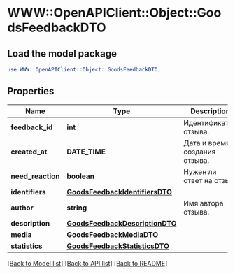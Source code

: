 # WWW::OpenAPIClient::Object::GoodsFeedbackDTO

## Load the model package
```perl
use WWW::OpenAPIClient::Object::GoodsFeedbackDTO;
```

## Properties
Name | Type | Description | Notes
------------ | ------------- | ------------- | -------------
**feedback_id** | **int** | Идентификатор отзыва.  | 
**created_at** | **DATE_TIME** | Дата и время создания отзыва. | 
**need_reaction** | **boolean** | Нужен ли ответ на отзыв. | 
**identifiers** | [**GoodsFeedbackIdentifiersDTO**](GoodsFeedbackIdentifiersDTO.md) |  | 
**author** | **string** | Имя автора отзыва. | [optional] 
**description** | [**GoodsFeedbackDescriptionDTO**](GoodsFeedbackDescriptionDTO.md) |  | [optional] 
**media** | [**GoodsFeedbackMediaDTO**](GoodsFeedbackMediaDTO.md) |  | [optional] 
**statistics** | [**GoodsFeedbackStatisticsDTO**](GoodsFeedbackStatisticsDTO.md) |  | 

[[Back to Model list]](../README.md#documentation-for-models) [[Back to API list]](../README.md#documentation-for-api-endpoints) [[Back to README]](../README.md)


